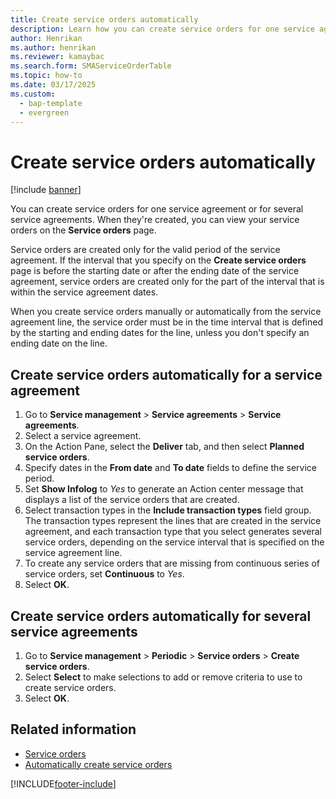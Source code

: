 ```yaml
---
title: Create service orders automatically   
description: Learn how you can create service orders for one service agreement or for several service agreements, including a step-by-step process.
author: Henrikan
ms.author: henrikan
ms.reviewer: kamaybac
ms.search.form: SMAServiceOrderTable
ms.topic: how-to
ms.date: 03/17/2025
ms.custom: 
  - bap-template
  - evergreen
---
```


# Create service orders automatically

[!include [banner](../includes/banner.md)]

You can create service orders for one service agreement or for several service agreements. When they're created, you can view your service orders on the **Service orders** page.

Service orders are created only for the valid period of the service agreement. If the interval that you specify on the **Create service orders** page is before the starting date or after the ending date of the service agreement, service orders are created only for the part of the interval that is within the service agreement dates.

When you create service orders manually or automatically from the service agreement line, the service order must be in the time interval that is defined by the starting and ending dates for the line, unless you don't specify an ending date on the line.

## Create service orders automatically for a service agreement

1. Go to **Service management** \> **Service agreements** \> **Service agreements**.
1. Select a service agreement.
1. On the Action Pane, select the **Deliver** tab, and then select **Planned service orders**.
1. Specify dates in the **From date** and **To date** fields to define the service period.
1. Set **Show Infolog** to *Yes* to generate an Action center message that displays a list of the service orders that are created.
1. Select transaction types in the **Include transaction types** field group. The transaction types represent the lines that are created in the service agreement, and each transaction type that you select generates several service orders, depending on the service interval that is specified on the service agreement line.
1. To create any service orders that are missing from continuous series of service orders, set **Continuous** to *Yes*.
1. Select **OK**.

## Create service orders automatically for several service agreements

1. Go to **Service management** \> **Periodic** \> **Service orders** \> **Create service orders**.
1. Select **Select** to make selections to add or remove criteria to use to create service orders.
1. Select **OK**.

## Related information

- [Service orders](service-orders.md)
- [Automatically create service orders](auto-create-service-orders.md)

[!INCLUDE[footer-include](../../includes/footer-banner.md)]
